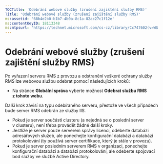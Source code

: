 ```yaml
---
TOCTitle: 'Odebrání webové služby (zrušení zajištění služby RMS)'
Title: 'Odebrání webové služby (zrušení zajištění služby RMS)'
ms:assetid: '68b4e2b0-b1b7-4b0a-8c1a-82ac27c1f12e'
ms:contentKeyID: 18113348
ms:mtpsurl: 'https://technet.microsoft.com/cs-cz/library/Cc747602(v=WS.10)'
---
```


Odebrání webové služby (zrušení zajištění služby RMS)
=====================================================

Po vyřazení serveru RMS z provozu a odstranění veškeré ochrany služby RMS lze webovou službu odebrat pomocí následujících kroků:

-   Na stránce **Globální správa** vyberte možnost **Odebrat službu RMS z tohoto webu**.

Další krok závisí na typu odebíraného serveru, přestože ve všech případech bude server RMS odebrán ze služby IIS.

-   Pokud je server součástí clusteru (a nejedná se o poslední server v clusteru), není třeba provádět žádné další kroky.
-   Jestliže je server pouze serverem správy licencí, odeberte databázi adresářových služeb, ale ponechejte konfigurační databázi a databázi protokolování (ty používá server certifikace, který je stále v provozu).
-   Pokud je server posledním serverem RMS v organizaci, ponechejte konfigurační databázi a databázi protokolování, ale odeberte spojovací bod služby ve službě Active Directory.

